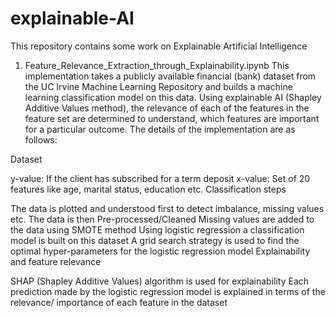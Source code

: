 # explainable-AI
This repository contains some work on Explainable Artificial Intelligence

1. Feature_Relevance_Extraction_through_Explainability.ipynb
This implementation takes a publicly available financial (bank) dataset from the UC Irvine Machine Learning Repository and builds a machine learning classification model on this data. Using explainable AI (Shapley Additive Values method), the relevance of each of the features in the feature set are determined to understand, which features are important for a particular outcome. The details of the implementation are as follows:

Dataset

y-value: If the client has subscribed for a term deposit
x-value: Set of 20 features like age, marital status, education etc.
Classification steps

The data is plotted and understood first to detect imbalance, missing values etc.
The data is then Pre-processed/Cleaned
Missing values are added to the data using SMOTE method
Using logistic regression a classification model is built on this dataset
A grid search strategy is used to find the optimal hyper-parameters for the logistic regression model
Explainability and feature relevance

SHAP (Shapley Additive Values) algorithm is used for explainability
Each prediction made by the logistic regression model is explained in terms of the relevance/ importance of each feature in the dataset
